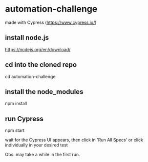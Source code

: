 # automation-challenge

made with Cypress (https://www.cypress.io/)

## install node.js
https://nodejs.org/en/download/

## cd into the cloned repo
cd automation-challenge

## install the node_modules
npm install

## run Cypress
npm start

wait for the Cypress UI appears, then click in 'Run All Specs'
or click individually in your desired test

Obs: may take a while in the first run.

